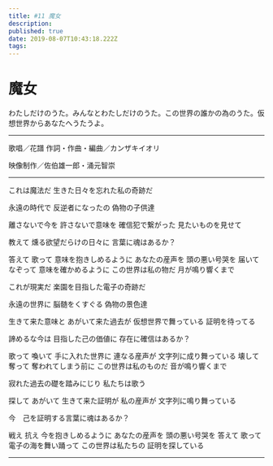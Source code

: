 ```yaml
---
title: #11 魔女
description: 
published: true
date: 2019-08-07T10:43:18.222Z
tags: 
---
```


# 魔女

わたしだけのうた。みんなとわたしだけのうた。この世界の誰かの為のうた。仮想世界からあなたへうたうよ。
***
歌唱／花譜
作詞・作曲・編曲／カンザキイオリ

映像制作／佐伯雄一郎・涌元智崇
***
これは魔法だ
生きた日々を忘れた私の奇跡だ

永遠の時代で
反逆者になったの
偽物の子供達

離さないで今を
許さないで意味を
確信犯で繋がった
見たいものを見せて

教えて
燻る欲望だらけの日々に
言葉に魂はあるか？

答えて
歌って
意味を抱きしめるように
あなたの産声を
頭の悪い号哭を
届いて
なぞって
意味を確かめるように
この世界は私の物だ
月が鳴り響くまで

これが現実だ
楽園を目指した電子の奇跡だ

永遠の世界に
脳髄をくすぐる
偽物の景色達

生きて来た意味と
あがいて来た過去が
仮想世界で舞っている
証明を待ってる

諦めるな今は
目指した己の価値に
存在に確信はあるか？

歌って
喚いて
手に入れた世界に
連なる産声が
文字列に成り舞っている
壊して
奪って
奪われてしまう前に
この世界は私のものだ
音が鳴り響くまで

寂れた過去の礎を踏みにじり
私たちは歌う　

探して
あがいて
生きて来た証明が
私の産声が
文字列に鳴り舞っている

今　己を証明する言葉に魂はあるか？

戦え
抗え
今を抱きしめるように
あなたの産声を
頭の悪い号哭を
答えて
歌って
電子の海を舞い踊って
この世界は私たちの
証明を探している
***